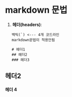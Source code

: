 # markdown 문법
1. **헤더(headers)**:
```
   백틱(`) <--- 4개 코드라인
   markdown문법이 적용안됨

   # 헤더1
   ## 헤더2
   ### 헤더3
```
## 헤더2
#### 헤더 4